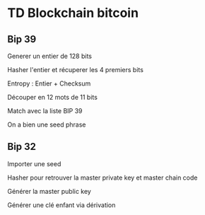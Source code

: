 # TD Blockchain bitcoin

## Bip 39

Generer un entier de 128 bits

Hasher l'entier et récuperer les 4 premiers bits

Entropy : Entier + Checksum

Découper en 12 mots de 11 bits

Match avec la liste BIP 39

On a bien une seed phrase

## Bip 32

Importer une seed

Hasher pour retrouver la master private key et master chain code

Générer la master public key

Générer une clé enfant via dérivation
